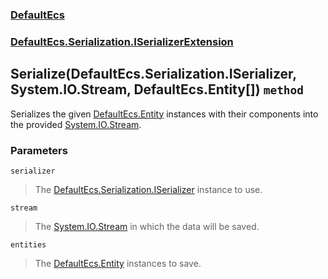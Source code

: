 ### [DefaultEcs](./DefaultEcs.md 'DefaultEcs')
### [DefaultEcs.Serialization.ISerializerExtension](./DefaultEcs-Serialization-ISerializerExtension.md 'DefaultEcs.Serialization.ISerializerExtension')
## Serialize(DefaultEcs.Serialization.ISerializer, System.IO.Stream, DefaultEcs.Entity[]) `method`
Serializes the given [DefaultEcs.Entity](./DefaultEcs-Entity.md 'DefaultEcs.Entity') instances with their components into the provided [System.IO.Stream](https://docs.microsoft.com/en-us/dotnet/api/System.IO.Stream 'System.IO.Stream').
### Parameters

<a name='DefaultEcs-Serialization-ISerializerExtension-Serialize(DefaultEcs-Serialization-ISerializer-_System-IO-Stream-_DefaultEcs-Entity--)-serializer'></a>
`serializer`
>The [DefaultEcs.Serialization.ISerializer](./DefaultEcs-Serialization-ISerializer.md 'DefaultEcs.Serialization.ISerializer') instance to use.

<a name='DefaultEcs-Serialization-ISerializerExtension-Serialize(DefaultEcs-Serialization-ISerializer-_System-IO-Stream-_DefaultEcs-Entity--)-stream'></a>
`stream`
>The [System.IO.Stream](https://docs.microsoft.com/en-us/dotnet/api/System.IO.Stream 'System.IO.Stream') in which the data will be saved.

<a name='DefaultEcs-Serialization-ISerializerExtension-Serialize(DefaultEcs-Serialization-ISerializer-_System-IO-Stream-_DefaultEcs-Entity--)-entities'></a>
`entities`
>The [DefaultEcs.Entity](./DefaultEcs-Entity.md 'DefaultEcs.Entity') instances to save.
